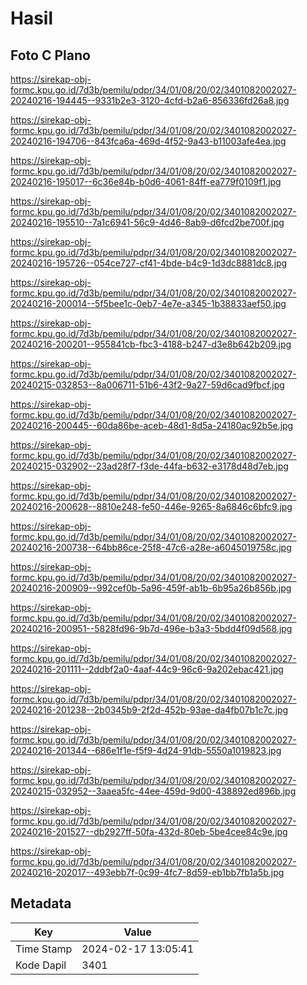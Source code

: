 # Hasil

## Foto C Plano

https://sirekap-obj-formc.kpu.go.id/7d3b/pemilu/pdpr/34/01/08/20/02/3401082002027-20240216-194445--9331b2e3-3120-4cfd-b2a6-856336fd26a8.jpg

https://sirekap-obj-formc.kpu.go.id/7d3b/pemilu/pdpr/34/01/08/20/02/3401082002027-20240216-194706--843fca6a-469d-4f52-9a43-b11003afe4ea.jpg

https://sirekap-obj-formc.kpu.go.id/7d3b/pemilu/pdpr/34/01/08/20/02/3401082002027-20240216-195017--6c36e84b-b0d6-4061-84ff-ea779f0109f1.jpg

https://sirekap-obj-formc.kpu.go.id/7d3b/pemilu/pdpr/34/01/08/20/02/3401082002027-20240216-195510--7a1c6941-56c9-4d46-8ab9-d6fcd2be700f.jpg

https://sirekap-obj-formc.kpu.go.id/7d3b/pemilu/pdpr/34/01/08/20/02/3401082002027-20240216-195726--054ce727-cf41-4bde-b4c9-1d3dc8881dc8.jpg

https://sirekap-obj-formc.kpu.go.id/7d3b/pemilu/pdpr/34/01/08/20/02/3401082002027-20240216-200014--5f5bee1c-0eb7-4e7e-a345-1b38833aef50.jpg

https://sirekap-obj-formc.kpu.go.id/7d3b/pemilu/pdpr/34/01/08/20/02/3401082002027-20240216-200201--955841cb-fbc3-4188-b247-d3e8b642b209.jpg

https://sirekap-obj-formc.kpu.go.id/7d3b/pemilu/pdpr/34/01/08/20/02/3401082002027-20240215-032853--8a006711-51b6-43f2-9a27-59d6cad9fbcf.jpg

https://sirekap-obj-formc.kpu.go.id/7d3b/pemilu/pdpr/34/01/08/20/02/3401082002027-20240216-200445--60da86be-aceb-48d1-8d5a-24180ac92b5e.jpg

https://sirekap-obj-formc.kpu.go.id/7d3b/pemilu/pdpr/34/01/08/20/02/3401082002027-20240215-032902--23ad28f7-f3de-44fa-b632-e3178d48d7eb.jpg

https://sirekap-obj-formc.kpu.go.id/7d3b/pemilu/pdpr/34/01/08/20/02/3401082002027-20240216-200628--8810e248-fe50-446e-9265-8a6846c6bfc9.jpg

https://sirekap-obj-formc.kpu.go.id/7d3b/pemilu/pdpr/34/01/08/20/02/3401082002027-20240216-200738--64bb86ce-25f8-47c6-a28e-a6045019758c.jpg

https://sirekap-obj-formc.kpu.go.id/7d3b/pemilu/pdpr/34/01/08/20/02/3401082002027-20240216-200909--992cef0b-5a96-459f-ab1b-6b95a26b856b.jpg

https://sirekap-obj-formc.kpu.go.id/7d3b/pemilu/pdpr/34/01/08/20/02/3401082002027-20240216-200951--5828fd96-9b7d-496e-b3a3-5bdd4f09d568.jpg

https://sirekap-obj-formc.kpu.go.id/7d3b/pemilu/pdpr/34/01/08/20/02/3401082002027-20240216-201111--2ddbf2a0-4aaf-44c9-96c6-9a202ebac421.jpg

https://sirekap-obj-formc.kpu.go.id/7d3b/pemilu/pdpr/34/01/08/20/02/3401082002027-20240216-201238--2b0345b9-2f2d-452b-93ae-da4fb07b1c7c.jpg

https://sirekap-obj-formc.kpu.go.id/7d3b/pemilu/pdpr/34/01/08/20/02/3401082002027-20240216-201344--686e1f1e-f5f9-4d24-91db-5550a1019823.jpg

https://sirekap-obj-formc.kpu.go.id/7d3b/pemilu/pdpr/34/01/08/20/02/3401082002027-20240215-032952--3aaea5fc-44ee-459d-9d00-438892ed896b.jpg

https://sirekap-obj-formc.kpu.go.id/7d3b/pemilu/pdpr/34/01/08/20/02/3401082002027-20240216-201527--db2927ff-50fa-432d-80eb-5be4cee84c9e.jpg

https://sirekap-obj-formc.kpu.go.id/7d3b/pemilu/pdpr/34/01/08/20/02/3401082002027-20240216-202017--493ebb7f-0c99-4fc7-8d59-eb1bb7fb1a5b.jpg


## Metadata

| Key        | Value               |
| ---------- | ------------------- |
| Time Stamp | 2024-02-17 13:05:41 |
| Kode Dapil | 3401                |



